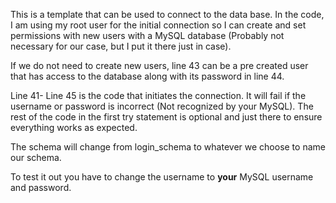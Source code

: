 This is a template that can be used to connect to the data base. In the code, I am using my root user for the initial connection so I can create and set permissions with new users with a MySQL database (Probably not necessary for our case, but I put it there just in case). 

If we do not need to create new users, line 43 can be a pre created user that has access to the database along with its password in line 44. 

Line 41- Line 45 is the code that initiates the connection. It will fail if the username or password is incorrect (Not recognized by your MySQL). The rest of the code in the first try statement is optional and just there to ensure everything works as expected.

The schema will change from login_schema to whatever we choose to name our schema.

To test it out you have to change the username to **your** MySQL username and password.
